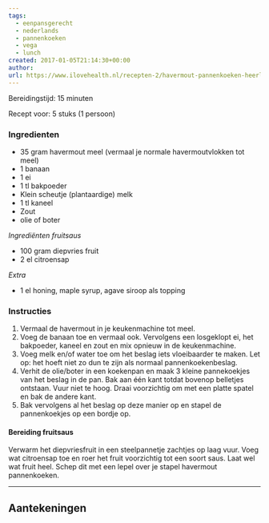 ```yaml
---
tags:
  - eenpansgerecht
  - nederlands
  - pannenkoeken
  - vega
  - lunch
created: 2017-01-05T21:14:30+00:00
author: 
url: https://www.ilovehealth.nl/recepten-2/havermout-pannenkoeken-heerlijk-healthy/
---
```

Bereidingstijd: 15 minuten

Recept voor: 5 stuks (1 persoon)

### Ingredienten

- 35 gram havermout meel (vermaal je normale havermoutvlokken tot meel)
- 1 banaan
- 1 ei
- 1 tl bakpoeder
- Klein scheutje (plantaardige) melk
- 1 tl kaneel
- Zout
- olie of boter

_Ingrediënten fruitsaus_
- 100 gram diepvries fruit
- 2 el citroensap

_Extra_
- 1 el honing, maple syrup, agave siroop als topping

### Instructies

1. Vermaal de havermout in je keukenmachine tot meel.
2. Voeg de banaan toe en vermaal ook. Vervolgens een losgeklopt ei, het bakpoeder, kaneel en zout en mix opnieuw in de keukenmachine.
3. Voeg melk en/of water toe om het beslag iets vloeibaarder te maken. Let op: het hoeft niet zo dun te zijn als normaal pannenkoekenbeslag.
4. Verhit de olie/boter in een koekenpan en maak 3 kleine pannekoekjes van het beslag in de pan. Bak aan één kant totdat bovenop belletjes ontstaan. Vuur niet te hoog. Draai voorzichtig om met een platte spatel en bak de andere kant.
5. Bak vervolgens al het beslag op deze manier op en stapel de pannenkoekjes op een bordje op.

#### Bereiding fruitsaus

Verwarm het diepvriesfruit in een steelpannetje zachtjes op laag vuur. Voeg wat citroensap toe en roer het fruit voorzichtig tot een soort saus. Laat wel wat fruit heel. Schep dit met een lepel over je stapel havermout pannenkoeken.

-----

## Aantekeningen
